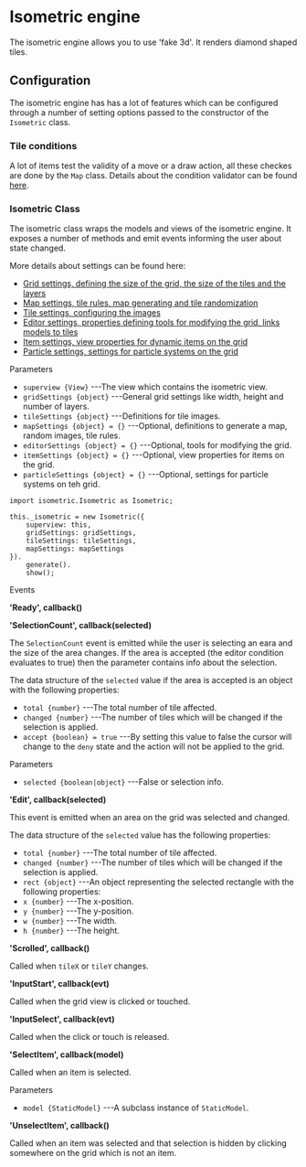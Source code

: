 # Isometric engine

The isometric engine allows you to use 'fake 3d'. It renders diamond shaped tiles.

## Configuration

The isometric engine has has a lot of features which can be configured through a number of setting options
passed to the constructor of the `Isometric` class.

### Tile conditions

A lot of items test the validity of a move or a draw action, all these checkes are done by the `Map` class.
Details about the condition validator can be found [here](conditions.md).

### Isometric Class

The isometric class wraps the models and views of the isometric engine. It exposes a number of methods and 
emit events informing the user about state changed.

More details about settings can be found here:
 + [Grid settings, defining the size of the grid, the size of the tiles and the layers](doc/grid.md)
 + [Map settings, tile rules, map generating and tile randomization](doc/map.md)
 + [Tile settings, configuring the images](doc/tiles.md)
 + [Editor settings, properties defining tools for modifying the grid, links models to tiles](doc/editor.md)
 + [Item settings, view properties for dynamic items on the grid](doc/items.md)
 + [Particle settings, settings for particle systems on the grid](doc/particles.md)

Parameters
 + `superview {View}` ---The view which contains the isometric view.
 + `gridSettings {object}` ---General grid settings like width, height and number of layers.
 + `tileSettings {object}` ---Definitions for tile images.
 + `mapSettings {object} = {}` ---Optional, definitions to generate a map, random images, tile rules.
 + `editorSettings {object} = {}` ---Optional, tools for modifying the grid.
 + `itemSettings {object} = {}` ---Optional, view properties for items on the grid.
 + `particleSettings {object} = {}` ---Optional, settings for particle systems on teh grid.

~~~
import isometric.Isometric as Isometric;

this._isometric = new Isometric({
	superview: this,
	gridSettings: gridSettings,
	tileSettings: tileSettings,
	mapSettings: mapSettings
}).
	generate().
	show();
~~~

Events

__'Ready', callback()__

__'SelectionCount', callback(selected)__

The `SelectionCount` event is emitted while the user is selecting an eara and the size of the area changes.
If the area is accepted (the editor condition evaluates to true) then the parameter contains info about the
selection.

The data structure of the `selected` value if the area is accepted is an object with the following properties:
 + `total {number}` ---The total number of tile affected.
 + `changed {number}` ---The number of tiles which will be changed if the selection is applied.
 + `accept {boolean} = true` ---By setting this value to false the cursor will change to the `deny` state and the action will not be applied to the grid.

Parameters
 + `selected {boolean|object}` ---False or selection info.

__'Edit', callback(selected)__

This event is emitted when an area on the grid was selected and changed.

The data structure of the `selected` value has the following properties:
 + `total {number}` ---The total number of tile affected.
 + `changed {number}` ---The number of tiles which will be changed if the selection is applied.
 + `rect {object}` ---An object representing the selected rectangle with the following properties:
  + `x {number}` ---The x-position.
  + `y {number}` ---The y-position.
  + `w {number}` ---The width.
  + `h {number}` ---The height.

__'Scrolled', callback()__

Called when `tileX` or `tileY` changes.

__'InputStart', callback(evt)__

Called when the grid view is clicked or touched.

__'InputSelect', callback(evt)__

Called when the click or touch is released.

__'SelectItem', callback(model)__

Called when an item is selected.

Parameters
 + `model {StaticModel}` ---A subclass instance of `StaticModel`.

__'UnselectItem', callback()__

Called when an item was selected and that selection is hidden by clicking somewhere on the grid which is not an item.